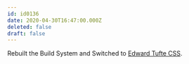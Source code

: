 ```yaml
---
id: id0136
date: 2020-04-30T16:47:00.000Z
deleted: false
draft: false
---
```


Rebuilt the Build System and Switched to [Edward Tufte CSS][1].

[1]: https://edwardtufte.github.io/tufte-css/